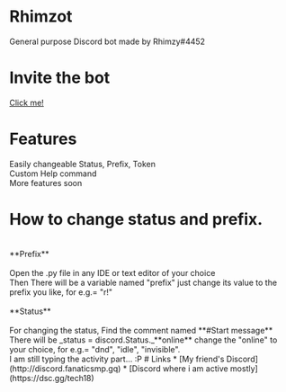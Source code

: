 # Rhimzot
General purpose Discord bot made by Rhimzy#4452
# Invite the bot
[Click me!](https://discord.com/api/oauth2/authorize?client_id=869444651839520778&permissions=3992382662&scope=bot%20applications.commands)

# Features
Easily changeable Status, Prefix, Token <br/> 
Custom Help command <br/>
More features soon <br/>
# How to change status and prefix.
 <br/>
**Prefix** <br/>
 <br/>
Open the .py file in any IDE or text editor of your choice <br/>
Then There will be a variable named "prefix" just change its value to the prefix you like, for e.g.= "r!" <br/>
 <br/>
**Status** <br/>
 <br/>
For changing the status, Find the comment named **#Start message**<br/> 
There will be _status = discord.Status._**online** change the "online" to your choice, for e.g.= "dnd", "idle", "invisible". <br/>
I am still typing the activity part... :P
# Links
* [My friend's Discord](http://discord.fanaticsmp.gq)
* [Discord where i am active mostly](https://dsc.gg/tech18)

